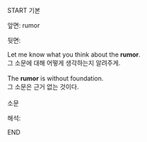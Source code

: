 START
기본

앞면:
rumor


뒷면:
<div>Let me know what you think about the <strong>rumor</strong>. </div><div><div>그 소문에 대해 어떻게 생각하는지 알려주게.</div></div><div><br></div><div><div>The <strong>rumor</strong> is without foundation. </div><div><div>그 소문은 근거 없는 것이다.</div></div></div><div><br></div><div>소문</div>


해석:
<!--ID: 1746614454594-->
END
